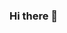 ### Hi there 👋

<!--
**shivam-0510/shivam-0510** is a ✨ _special_ ✨ repository because its `README.md` (this file) appears on your GitHub profile.

Here are some ideas to get you started:

- 🔭 I’m currently working on ...Programming Skills
- 🌱 I’m currently learning ...Web Dev,DS & Algo. and C++ Language
- 🤔 I’m looking for help with ...DS & Algo.
- 😄 Pronouns: ... He/Him.
- ⚡ Fun fact: ... Can't Say
-->
